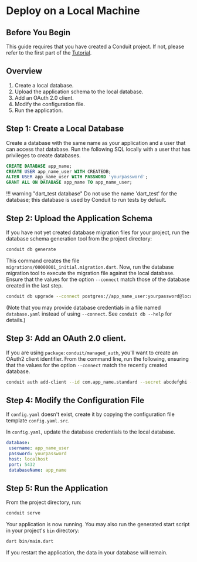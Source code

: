 # Deploy on a Local Machine

## Before You Begin

This guide requires that you have created a Conduit project. If not, please refer to the first part of the [Tutorial](../tut/getting-started.md).

## Overview

1. Create a local database.
2. Upload the application schema to the local database.
3. Add an OAuth 2.0 client.
4. Modify the configuration file.
5. Run the application.

## Step 1: Create a Local Database

Create a database with the same name as your application and a user that can access that database. Run the following SQL locally with a user that has privileges to create databases.

```sql
CREATE DATABASE app_name;
CREATE USER app_name_user WITH CREATEDB;
ALTER USER app_name_user WITH PASSWORD 'yourpassword';
GRANT ALL ON DATABASE app_name TO app_name_user;
```

!!! warning "dart\_test database" Do not use the name 'dart\_test' for the database; this database is used by Conduit to run tests by default.

## Step 2: Upload the Application Schema

If you have not yet created database migration files for your project, run the database schema generation tool from the project directory:

```bash
conduit db generate
```

This command creates the file `migrations/00000001_initial.migration.dart`. Now, run the database migration tool to execute the migration file against the local database. Ensure that the values for the option `--connect` match those of the database created in the last step.

```bash
conduit db upgrade --connect postgres://app_name_user:yourpassword@localhost:5432/app_name
```

\(Note that you may provide database credentials in a file named `database.yaml` instead of using `--connect`. See `conduit db --help` for details.\)

## Step 3: Add an OAuth 2.0 client.

If you are using `package:conduit/managed_auth`, you'll want to create an OAuth2 client identifier. From the command line, run the following, ensuring that the values for the option `--connect` match the recently created database.

```bash
conduit auth add-client --id com.app_name.standard --secret abcdefghi --connect postgres://app_name_user:yourpassword@localhost:5432/app_name
```

## Step 4: Modify the Configuration File

If `config.yaml` doesn't exist, create it by copying the configuration file template `config.yaml.src`.

In `config.yaml`, update the database credentials to the local database.

```yaml
database:
 username: app_name_user
 password: yourpassword
 host: localhost
 port: 5432
 databaseName: app_name
```

## Step 5: Run the Application

From the project directory, run:

```bash
conduit serve
```

Your application is now running. You may also run the generated start script in your project's `bin` directory:

```bash
dart bin/main.dart
```

If you restart the application, the data in your database will remain.

